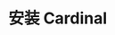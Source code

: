 # 安装 Cardinal

<ClientOnly>
    <Videos 
        url="" 
        :part="
        [
            {
                'time': 0,
                'title': '从 Release 安装'
            },
            {
                'time': 115,
                'title': '编译安装'
            },
            {
                'time': 230,
                'title': '从 Docker 安装'
            }
        ]"
    />
</ClientOnly>